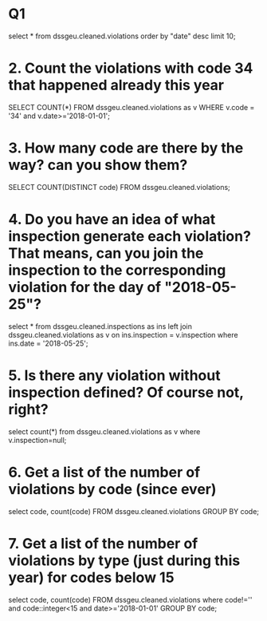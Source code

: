 # Q1
select * from dssgeu.cleaned.violations order by "date" desc limit 10; 


#  2. Count the violations with code 34 that happened already this year 
SELECT COUNT(*) FROM dssgeu.cleaned.violations as v WHERE v.code = '34' and v.date>='2018-01-01';



# 3. How many code are there by the way? can you show them?
SELECT COUNT(DISTINCT code) FROM dssgeu.cleaned.violations;

# 4. Do you have an idea of what inspection generate each violation? That means, can you join the inspection to the corresponding violation for the day of "2018-05-25"?

select * from dssgeu.cleaned.inspections as ins
left join dssgeu.cleaned.violations as v
on ins.inspection = v.inspection
where ins.date = '2018-05-25';

# 5. Is there any violation without inspection defined? Of course not, right?
select count(*) from dssgeu.cleaned.violations as v
where v.inspection=null;


# 6. Get a list of the number of violations by code (since ever)
select
code,
count(code)
FROM
dssgeu.cleaned.violations
GROUP BY
code;



# 7. Get a list of the number of violations by type (just during this year) for codes below 15
select
code,
count(code)
FROM
dssgeu.cleaned.violations
where 
code!='' and code::integer<15 and date>='2018-01-01'
GROUP BY
code;
